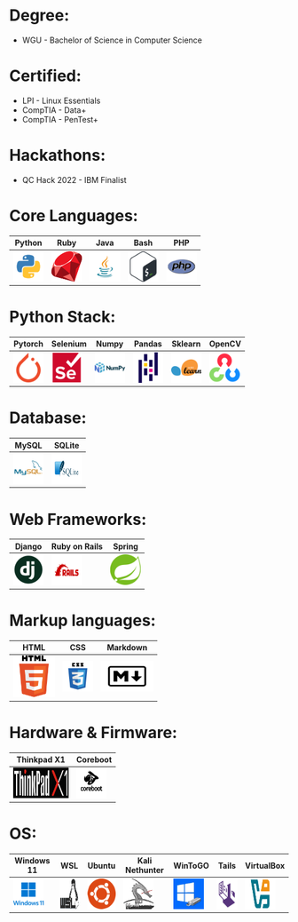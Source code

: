 

# Degree:
* WGU - Bachelor of Science in Computer Science


# Certified:
* LPI - Linux Essentials
* CompTIA - Data+
* CompTIA - PenTest+

# Hackathons:
* QC Hack 2022 - IBM Finalist

# Core Languages:
| Python | Ruby | Java | Bash | PHP |
| --- | --- | --- | --- | --- |
| <img src="assets/PYTHON/PYTHON-LOGO.png" width="55" height="55" /> | <img src="assets/RUBY/RUBY-LOGO.png" width="55" height="55" /> | <img src="assets/JAVA/JAVA-LOGO.png" width="55" height="55" /> | <img src="assets/BASH/BASH-LOGO.png" width="55" height="55" /> | <img src= "assets/PHP/PHP-LOGO.png" width="55" height="55" > |


# Python Stack:
| Pytorch | Selenium | Numpy | Pandas | Sklearn | OpenCV |
|----------|----------|----------|----------|----------|----------|
|  <img src="https://github.com/devicons/devicon/blob/master/icons/pytorch/pytorch-original.svg" title="Pytorch"  alt="Pytorch" width="55" height="55"/>|  <img src="https://github.com/devicons/devicon/blob/master/icons/selenium/selenium-original.svg" title="Selenium"  alt="Selenium" width="55" height="55"/>|  <img src="https://github.com/devicons/devicon/blob/master/icons/numpy/numpy-original-wordmark.svg" title="Numpy" alt="Numpy" width="55" height="55"/>|  <img src="https://github.com/devicons/devicon/blob/master/icons/pandas/pandas-original.svg" title="Pandas" alt="Pandas" width="55" height="55"/>|  <img src="https://github.com/devicons/devicon/blob/master/icons/scikitlearn/scikitlearn-original.svg" title="sklearn" alt="sklearn" width="55" height="55"/>| <img src="https://github.com/devicons/devicon/blob/master/icons/opencv/opencv-original.svg" title="mpl" alt="mpl" width="55" height="55"/>|


# Database:
| MySQL | SQLite |
| --- | --- |
| <img src="assets/MYSQL/MYSQL-LOGO.png" width="55" height="55" /> | <img src="assets/SQLITE/SQLITE.png" width="55" height="55" /> |


# Web Frameworks:
| Django | Ruby on Rails | Spring |
| --- | --- | --- |
| <img src="assets/DJANGO/DJANGO-LOGO.png" width="55" height="55" /> | <img src="assets/RUBY-ON-RAILS/RUBY-ON-RAILS-V2.png" width="55" height="55" /> | <img src="assets/SPRING/spring-logo.png" width="55" height="55" /> |


# Markup languages:
| HTML | CSS | Markdown |
| --- | --- | --- |
| <img src="assets/HTML/HTML-LOGO.png" width="75" height="75" /> | <img src="assets/CSS/CSS-LOGO.png" width="55" height="55" /> | <img src="assets/MARKDOWN/MARKDOWN-LOGO.png" width="95" height="55" /> |


# Hardware & Firmware: 
| Thinkpad X1 | Coreboot |
| --- | --- |
| <img src="assets/THINKPAD-X1/THINKPAD-X1-LOGO.svg" width="100" height="55" /> | <img src="assets/COREBOOT/Coreboot-logo.svg" width="55" height="55" /> |


# OS:

| Windows 11 | WSL | Ubuntu | Kali Nethunter | WinToGO | Tails | VirtualBox |
| --- | --- | --- | --- | --- | --- | --- |
| <img src="assets/WINDOWS-11/windows11-original-wordmark.svg" width="55" height="55" /> | <img src="assets/WSL/wsl.svg" width="55" height="55" /> | <img src="assets/UBUNTU/ubuntu-logo.svg" width="55" height="55" /> | <img src="assets/KALI-NETHUNTER/kalinethunter-logo.svg" width="55" height="55" /> | <img src="assets/WINTOGO/wintogo-usb.svg" width="55" height="55" /> | <img src="assets/TAILS/tails-logo.svg" width="55" height="55" /> | <img src="assets/VIRTUALBOX/VIRTUALBOX-LOGO.svg" width="55" height="55" /> |





<!-- <img src="assets/burp.svg" alt="burp" width="55" height="55" /> -->


<!--
**vva1kerr/vva1kerr** is a ✨ _special_ ✨ repository because its `README.md` (this file) appears on your GitHub profile.

Here are some ideas to get you started:

- 🔭 I’m currently working on ...
- 🌱 I’m currently learning ...
- 👯 I’m looking to collaborate on ...
- 🤔 I’m looking for help with ...
- 💬 Ask me about ...
- 📫 How to reach me: ...
- 😄 Pronouns: ...
- ⚡ Fun fact: ...
-->
